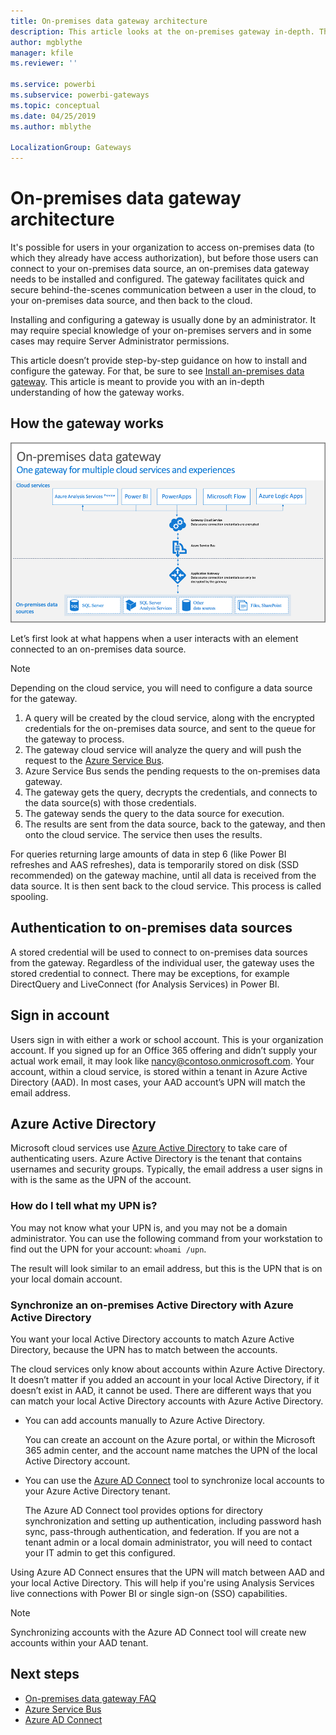 ```yaml
---
title: On-premises data gateway architecture
description: This article looks at the on-premises gateway in-depth. This looks at how the service works with Azure Active Directory and your local Active Directory.
author: mgblythe
manager: kfile
ms.reviewer: ''

ms.service: powerbi
ms.subservice: powerbi-gateways
ms.topic: conceptual
ms.date: 04/25/2019
ms.author: mblythe

LocalizationGroup: Gateways
---
```

# On-premises data gateway architecture

It's possible for users in your organization to access on-premises data (to which they already have access authorization), but before those users can connect to your on-premises data source, an on-premises data gateway needs to be installed and configured. The gateway facilitates quick and secure behind-the-scenes communication between a user in the cloud, to your on-premises data source, and then back to the cloud.

Installing and configuring a gateway is usually done by an administrator. It may require special knowledge of your on-premises servers and in some cases may require Server Administrator permissions.

This article doesn’t provide step-by-step guidance on how to install and configure the gateway. For that, be sure to see [Install an-premises data gateway](service-gateway-install.md). This article is meant to provide you with an in-depth understanding of how the gateway works.

## How the gateway works

![How the on-premises data gateway works](./media/service-gateway-onprem-indepth/on-prem-data-gateway-how-it-works.png)

Let’s first look at what happens when a user interacts with an element connected to an on-premises data source.

> [!NOTE]
> Depending on the cloud service, you will need to configure a data source for the gateway.

1. A query will be created by the cloud service, along with the encrypted credentials for the on-premises data source, and sent to the queue for the gateway to process.
2. The gateway cloud service will analyze the query and will push the request to the [Azure Service Bus](/azure/service-bus-messaging/service-bus-messaging-overview/).
3. Azure Service Bus sends the pending requests to the on-premises data gateway.
4. The gateway gets the query, decrypts the credentials, and connects to the data source(s) with those credentials.
5. The gateway sends the query to the data source for execution.
6. The results are sent from the data source, back to the gateway, and then onto the cloud service. The service then uses the results.

For queries returning large amounts of data in step 6 (like Power BI refreshes and AAS refreshes), data is temporarily stored on disk (SSD recommended) on the gateway machine, until all data is received from the data source. It is then sent back to the cloud service. This process is called spooling.

## Authentication to on-premises data sources

A stored credential will be used to connect to on-premises data sources from the gateway. Regardless of the individual user, the gateway uses the stored credential to connect. There may be exceptions, for example DirectQuery and LiveConnect (for Analysis Services) in Power BI.

## Sign in account

Users sign in with either a work or school account. This is your organization account. If you signed up for an Office 365 offering and didn’t supply your actual work email, it may look like nancy@contoso.onmicrosoft.com. Your account, within a cloud service, is stored within a tenant in Azure Active Directory (AAD). In most cases, your AAD account’s UPN will match the email address.

## Azure Active Directory

Microsoft cloud services use [Azure Active Directory](/azure/active-directory/fundamentals/active-directory-whatis) to take care of authenticating users. Azure Active Directory is the tenant that contains usernames and security groups. Typically, the email address a user signs in with is the same as the UPN of the account.

### How do I tell what my UPN is?

You may not know what your UPN is, and you may not be a domain administrator. You can use the following command from your workstation to find out the UPN for your account: `whoami /upn`.

The result will look similar to an email address, but this is the UPN that is on your local domain account.

### Synchronize an on-premises Active Directory with Azure Active Directory

You want your local Active Directory accounts to match Azure Active Directory, because the UPN has to match between the accounts.

The cloud services only know about accounts within Azure Active Directory. It doesn’t matter if you added an account in your local Active Directory, if it doesn’t exist in AAD, it cannot be used. There are different ways that you can match your local Active Directory accounts with Azure Active Directory.

* You can add accounts manually to Azure Active Directory.

    You can create an account on the Azure portal, or within the Microsoft 365 admin center, and the account name matches the UPN of the local Active Directory account.

* You can use the [Azure AD Connect](/azure/active-directory/hybrid/how-to-connect-sync-whatis) tool to synchronize local accounts to your Azure Active Directory tenant.

    The Azure AD Connect tool provides options for directory synchronization and setting up authentication, including password hash sync, pass-through authentication, and federation. If you are not a tenant admin or a local domain administrator, you will need to contact your IT admin to get this configured.

Using Azure AD Connect ensures that the UPN will match between AAD and your local Active Directory. This will help if you're using Analysis Services live connections with Power BI or single sign-on (SSO) capabilities.

> [!NOTE]
> Synchronizing accounts with the Azure AD Connect tool will create new accounts within your AAD tenant.

## Next steps

* [On-premises data gateway FAQ](service-gateway-onprem-faq.md)  
* [Azure Service Bus](/azure/service-bus-messaging/service-bus-messaging-overview/)  
* [Azure AD Connect](/azure/active-directory/hybrid/how-to-connect-sync-whatis/)  

